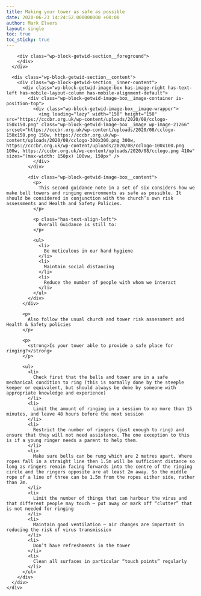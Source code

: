 ```yaml
---
title: Making your tower as safe as possible
date: 2020-06-23 14:24:52.000000000 +00:00
author: Mark Elvers
layout: single
toc: true
toc_sticky: true
---
```

<div class="wp-block-getwid-section getwid-section-content-custom-width">
  <div class="wp-block-getwid-section__wrapper">
    <div class="wp-block-getwid-section__inner-wrapper" style="max-width:1100px">
      <div class="wp-block-getwid-section__background-holder">
        <div class="wp-block-getwid-section__background">
        </div>
        
        <div class="wp-block-getwid-section__foreground">
        </div>
      </div>
      
      <div class="wp-block-getwid-section__content">
        <div class="wp-block-getwid-section__inner-content">
          <div class="wp-block-getwid-image-box has-image-right has-text-left has-mobile-layout-column has-mobile-alignment-default">
            <div class="wp-block-getwid-image-box__image-container is-position-top">
              <div class="wp-block-getwid-image-box__image-wrapper">
                <img loading="lazy" width="150" height="150" src="https://cccbr.org.uk/wp-content/uploads/2020/08/cclogo-150x150.png" class="wp-block-getwid-image-box__image wp-image-21266" srcset="https://cccbr.org.uk/wp-content/uploads/2020/08/cclogo-150x150.png 150w, https://cccbr.org.uk/wp-content/uploads/2020/08/cclogo-300x300.png 300w, https://cccbr.org.uk/wp-content/uploads/2020/08/cclogo-100x100.png 100w, https://cccbr.org.uk/wp-content/uploads/2020/08/cclogo.png 410w" sizes="(max-width: 150px) 100vw, 150px" />
              </div>
            </div>
            
            <div class="wp-block-getwid-image-box__content">
              <p>
                This second guidance note in a set of six considers how we make bell towers and ringing environments as safe as possible. It should be considered in conjunction with the church’s own risk assessments and Health and Safety Policies.
              </p>
              
              <p class="has-text-align-left">
                Overall Guidance is still to:
              </p>
              
              <ul>
                <li>
                  Be meticulous in our hand hygiene
                </li>
                <li>
                  Maintain social distancing
                </li>
                <li>
                  Reduce the number of people with whom we interact
                </li>
              </ul>
            </div>
          </div>
          
          <p>
            Also follow the usual church and tower risk assessment and Health & Safety policies
          </p>
          
          <p>
            <strong>Is your tower able to provide a safe place for ringing?</strong>
          </p>
          
          <ul>
            <li>
              Check first that the bells and tower are in a safe mechanical condition to ring (this is normally done by the steeple keeper or equivalent, but should always be done by someone with appropriate knowledge and experience)
            </li>
            <li>
              Limit the amount of ringing in a session to no more than 15 minutes, and leave 48 hours before the next session
            </li>
            <li>
              Restrict the number of ringers (just enough to ring) and ensure that they will not need assistance. The one exception to this is if a young ringer needs a parent to help them.
            </li>
            <li>
              Make sure bells can be rung which are 2 metres apart. Where ropes fall in a straight line then 1.5m will be sufficient distance so long as ringers remain facing forwards into the centre of the ringing circle and the ringers opposite are at least 2m away. So the middle rope of a line of three can be 1.5m from the ropes either side, rather than 2m.
            </li>
            <li>
              Limit the number of things that can harbour the virus and that different people may touch – put away or mark off “clutter” that is not needed for ringing
            </li>
            <li>
              Maintain good ventilation – air changes are important in reducing the risk of virus transmission
            </li>
            <li>
              Don’t have refreshments in the tower
            </li>
            <li>
              Clean all surfaces in particular “touch points” regularly
            </li>
          </ul>
        </div>
      </div>
    </div>
  </div>
</div>
